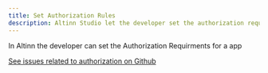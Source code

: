 ```yaml
---
title: Set Authorization Rules
description: Altinn Studio let the developer set the authorization requirements for a App
---
```


In Altinn the developer can set the Authorization Requirments for a app


[See issues related to authorization on Github](https://github.com/Altinn/altinn-studio/labels/area%2Fauthorization)
